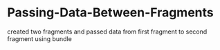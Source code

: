 # Passing-Data-Between-Fragments
created two fragments and passed data from first fragment to second fragment using bundle
